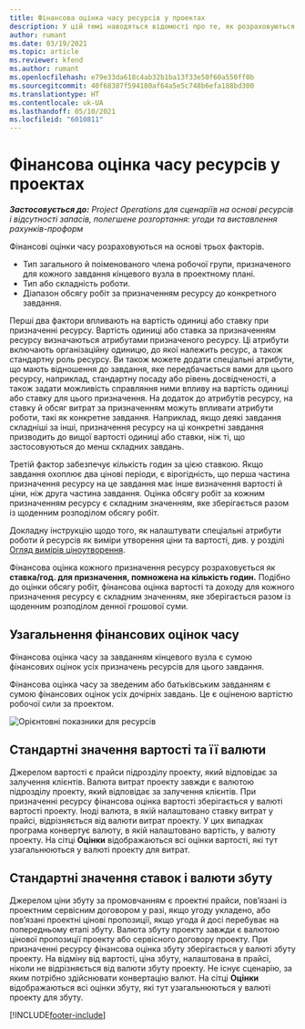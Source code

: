 ```yaml
---
title: Фінансова оцінка часу ресурсів у проектах
description: У цій темі наводяться відомості про те, як розраховуються фінансові оцінки часу.
author: rumant
ms.date: 03/19/2021
ms.topic: article
ms.reviewer: kfend
ms.author: rumant
ms.openlocfilehash: e79e33da618c4ab32b1ba13f33e50f60a550ff0b
ms.sourcegitcommit: 40f68387f594180af64a5e5c748b6efa188bd300
ms.translationtype: HT
ms.contentlocale: uk-UA
ms.lasthandoff: 05/10/2021
ms.locfileid: "6010811"
---
```

# <a name="financial-estimates-for-resource-time-on-projects"></a>Фінансова оцінка часу ресурсів у проектах

_**Застосовується до:** Project Operations для сценаріїв на основі ресурсів і відсутності запасів, полегшене розгортання: угоди та виставлення рахунків-проформ_

Фінансові оцінки часу розраховуються на основі трьох факторів. 

- Тип загального й поіменованого члена робочої групи, призначеного для кожного завдання кінцевого вузла в проектному плані. 
- Тип або складність роботи.
- Діапазон обсягу робіт за призначенням ресурсу до конкретного завдання. 

Перші два фактори впливають на вартість одиниці або ставку при призначенні ресурсу. Вартість одиниці або ставка за призначенням ресурсу визначаються атрибутами призначеного ресурсу. Ці атрибути включають організаційну одиницю, до якої належить ресурс, а також стандартну роль ресурсу. Ви також можете додати спеціальні атрибути, що мають відношення до завдання, яке передбачається вами для цього ресурсу, наприклад, стандартну посаду або рівень досвідченості, а також задати можливість справляння ними впливу на вартість одиниці або ставку для цього призначення.
На додаток до атрибутів ресурсу, на ставку й обсяг витрат за призначенням можуть впливати атрибути роботи, такі як конкретне завдання. Наприклад, якщо деякі завдання складніші за інші, призначення ресурсу на ці конкретні завдання призводить до вищої вартості одиниці або ставки, ніж ті, що застосовуються до менш складних завдань.   

Третій фактор забезпечує кількість годин за цією ставкою. Якщо завдання охоплює два цінові періоди, є вірогідність, що перша частина призначення ресурсу на це завдання має інше визначення вартості й ціни, ніж друга частина завдання. Оцінка обсягу робіт за кожним призначенням ресурсу є складним значенням, яке зберігається разом із щоденним розподілом обсягу робіт.

Докладну інструкцію щодо того, як налаштувати спеціальні атрибути роботи й ресурсів як виміри утворення ціни та вартості, див. у розділі [Огляд вимірів ціноутворення](../pricing-costing/pricing-dimensions-overview.md).

Фінансова оцінка кожного призначення ресурсу розраховується як **ставка/год. для призначення, помножена на кількість годин.**  Подібно до оцінки обсягу робіт, фінансова оцінка вартості та доходу для кожного призначення ресурсу є складним значенням, яке зберігається разом із щоденним розподілом денної грошової суми. 

## <a name="summarizing-financial-estimates-for-time"></a>Узагальнення фінансових оцінок часу
Фінансова оцінка часу за завданням кінцевого вузла є сумою фінансових оцінок усіх призначень ресурсів для цього завдання.

Фінансова оцінка часу за зведеним або батьківським завданням є сумою фінансових оцінок усіх дочірніх завдань. Це є оціненою вартістю робочої сили за проектом. 

![Орієнтовні показники для ресурсів](./media/navigation12.png)

## <a name="default-cost-price-and-cost-currency"></a>Стандартні значення вартості та її валюти

Джерелом вартості є прайси підрозділу проекту, який відповідає за залучення клієнтів. Валюта витрат проекту завжди є валютою підрозділу проекту, який відповідає за залучення клієнтів. При призначенні ресурсу фінансова оцінка вартості зберігається у валюті вартості проекту. Іноді валюта, в якій налаштовано ставку витрат у прайсі, відрізняється від валюти витрат проекту. У цих випадках програма конвертує валюту, в якій налаштовано вартість, у валюту проекту. На сітці **Оцінки** відображаються всі оцінки вартості, які тут узагальнюються у валюті проекту для витрат. 

## <a name="default-bill-rate-and-sales-currency"></a>Стандартні значення ставок і валюти збуту

Джерелом ціни збуту за промовчанням є проектні прайси, пов’язані із проектним сервісним договором у разі, якщо угоду укладено, або пов’язані проектні цінові пропозиції, якщо угода й досі перебуває на попередньому етапі збуту. Валюта збуту проекту завжди є валютою цінової пропозиції проекту або сервісного договору проекту. При призначенні ресурсу фінансова оцінка збуту зберігається у валюті збуту проекту. На відміну від вартості, ціна збуту, налаштована в прайсі, ніколи не відрізняється від валюти збуту проекту. Не існує сценарію, за яким потрібно здійснювати конвертацію валют. На сітці **Оцінки** відображаються всі оцінки збуту, які тут узагальнюються у валюті проекту для збуту. 

[!INCLUDE[footer-include](../includes/footer-banner.md)]
